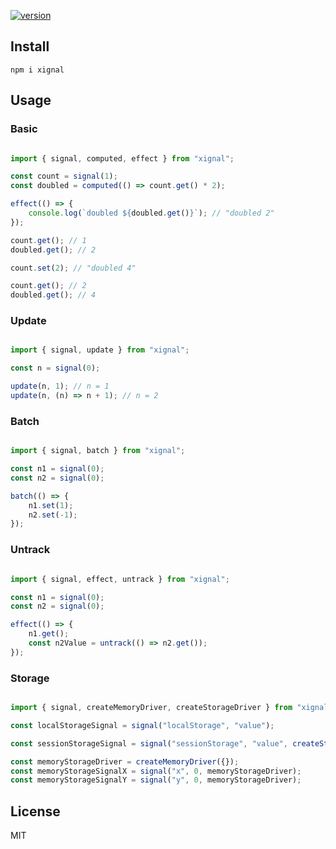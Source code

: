 [![version](https://badgen.net/npm/v/xignal)](https://www.npmjs.com/package/xignal)

## Install

`npm i xignal`

## Usage

### Basic

```ts

import { signal, computed, effect } from "xignal";

const count = signal(1);
const doubled = computed(() => count.get() * 2);

effect(() => {
	console.log(`doubled ${doubled.get()}`); // "doubled 2"
});

count.get(); // 1
doubled.get(); // 2

count.set(2); // "doubled 4"

count.get(); // 2
doubled.get(); // 4

```

### Update

```ts

import { signal, update } from "xignal";

const n = signal(0);

update(n, 1); // n = 1
update(n, (n) => n + 1); // n = 2

```

### Batch

```ts

import { signal, batch } from "xignal";

const n1 = signal(0);
const n2 = signal(0);

batch(() => {
	n1.set(1);
	n2.set(-1);
});

```

### Untrack

```ts

import { signal, effect, untrack } from "xignal";

const n1 = signal(0);
const n2 = signal(0);

effect(() => {
	n1.get();
	const n2Value = untrack(() => n2.get());
});

```

### Storage

```ts

import { signal, createMemoryDriver, createStorageDriver } from "xignal/storage";

const localStorageSignal = signal("localStorage", "value");

const sessionStorageSignal = signal("sessionStorage", "value", createStorageDriver(sessionStorage));

const memoryStorageDriver = createMemoryDriver({});
const memoryStorageSignalX = signal("x", 0, memoryStorageDriver);
const memoryStorageSignalY = signal("y", 0, memoryStorageDriver);

```

## License

MIT